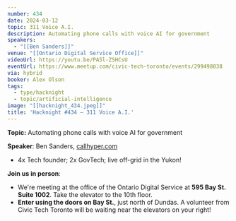 ```yaml
---
number: 434
date: 2024-03-12
topic: 311 Voice A.I.
description: Automating phone calls with voice AI for government
speakers:
  - "[[Ben Sanders]]"
venue: "[[Ontario Digital Service Office]]"
videoUrl: https://youtu.be/PA5l-ZSHCsU
eventUrl: https://www.meetup.com/civic-tech-toronto/events/299498038
via: hybrid
booker: Alex Olson
tags:
  - type/hacknight
  - topic/artificial-intelligence
image: "[[hacknight_434.jpeg]]"
title: 'Hacknight #434 – 311 Voice A.I.'
---
```


**Topic:** Automating phone calls with voice AI for government

**Speaker**: Ben Sanders, [callhyper.com](http://callhyper.com)

* 4x Tech founder; 2x GovTech; live off-grid in the Yukon!

**Join us in person**:

* We're meeting at the office of the Ontario Digital Service at **595 Bay St. Suite 1002**. Take the elevator to the 10th floor.
* **Enter using the doors on Bay St.**, just north of Dundas. A volunteer from Civic Tech Toronto will be waiting near the elevators on your right!
